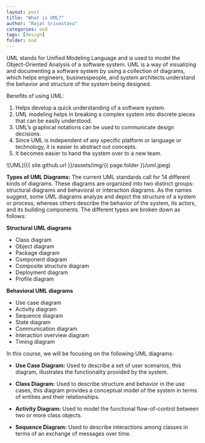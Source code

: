 ```yaml
---
layout: post
title: "What is UML?"
author: "Rajat Srivastava"
categories: ood
tags: [design]
folder: ood
---
```


UML stands for Unified Modeling Language and is used to model the Object-Oriented Analysis of a software system. UML is a way of visualizing and documenting a software system by using a collection of diagrams, which helps engineers, businesspeople, and system architects understand the behavior and structure of the system being designed.

Benefits of using UML:

1. Helps develop a quick understanding of a software system.
2. UML modeling helps in breaking a complex system into discrete pieces that can be easily understood.
3. UML’s graphical notations can be used to communicate design decisions.
4. Since UML is independent of any specific platform or language or technology, it is easier to abstract out concepts.
5. It becomes easier to hand the system over to a new team.

![UML]({{ site.github.url }}/assets/img/{{ page.folder }}/uml.jpeg)

**Types of UML Diagrams:** The current UML standards call for 14 different kinds of diagrams. These diagrams are organized into two distinct groups: structural diagrams and behavioral or interaction diagrams. As the names suggest, some UML diagrams analyze and depict the structure of a system or process, whereas others describe the behavior of the system, its actors, and its building components. The different types are broken down as follows:

**Structural UML diagrams**
- Class diagram
- Object diagram
- Package diagram
- Component diagram
- Composite structure diagram
- Deployment diagram
- Profile diagram

**Behavioral UML diagrams**
- Use case diagram
- Activity diagram
- Sequence diagram
- State diagram
- Communication diagram
- Interaction overview diagram
- Timing diagram

In this course, we will be focusing on the following UML diagrams:

- **Use Case Diagram:** Used to describe a set of user scenarios, this diagram, illustrates the functionality provided by the system.

- **Class Diagram:** Used to describe structure and behavior in the use cases, this diagram provides a conceptual model of the system in terms of entities and their relationships.

- **Activity Diagram:** Used to model the functional flow-of-control between two or more class objects.

- **Sequence Diagram:** Used to describe interactions among classes in terms of an exchange of messages over time.